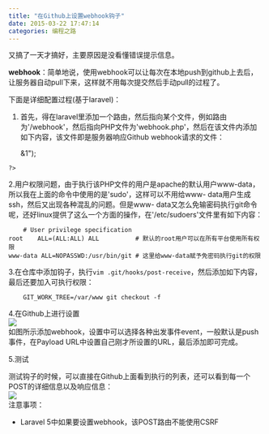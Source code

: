 ```yaml
---
title: "在Github上设置webhook钩子"
date: 2015-03-22 17:47:14
categories: 编程之路
---
```

又搞了一天才搞好，主要原因是没看懂错误提示信息。

**webhook**：简单地说，使用webhook可以让每次在本地push到github上去后，让服务器自动pull下来，这样就不用每次提交然后手动pull的过程了。

下面是详细配置过程(基于laravel)：

  1. 首先，得在laravel里添加一个路由，然后指向某个文件，例如路由为'/webhook'，然后指向PHP文件为'webhook.php'，然后在该文件内添加如下内容，该文件即是服务器响应Github webhook请求的文件：

        <?php
        $dir = '/var/www/test';
        echo shell_exec("cd /var/www/test");
        echo shell_exec("sudo git pull -f git@github.com:haoflynet/guake.git 2>&1");
    ?>

2.用户权限问题，由于执行该PHP文件的用户是apache的默认用户www-data，所以我在上面的命令中使用的是'sudo'，这样可以不用给www-
data用户生成ssh，然后又出现各种混乱的问题。但是www-
data又怎么免输密码执行git命令呢，还好linux提供了这么一个方面的操作，在'/etc/sudoers'文件里有如下内容：


        # User privilege specification
    root    ALL=(ALL:ALL) ALL          # 默认的root用户可以在所有平台使用所有权限
    www-data ALL=NOPASSWD:/usr/bin/git # 这里给www-data赋予免密码执行git的权限

3.在仓库中添加钩子，执行`vim .git/hooks/post-receive`，然后添加如下内容，最后还要加入可执行权限：


        GIT_WORK_TREE=/var/www git checkout -f

4.在Github上进行设置  
![](http://7xnc86.com1.z0.glb.clouddn.com/github-set-webhook_0.png)  
如图所示添加webhook，设置中可以选择各种出发事件event，一般默认是push事件，在Payload
URL中设置自己刚才所设置的URL，最后添加即可完成。

5.测试

测试钩子的时候，可以直接在Github上面看到执行的列表，还可以看到每一个POST的详细信息以及响应信息：  
![](http://7xnc86.com1.z0.glb.clouddn.com/github-set-webhook_2.png)  
注意事项：

  * Laravel 5中如果要设置webhook，该POST路由不能使用CSRF
